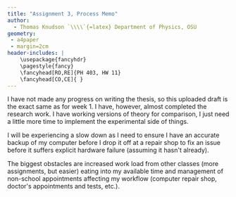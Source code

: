 ```yaml
---
title: "Assignment 3, Process Memo"
author:
  - Thomas Knudson `\\\\`{=latex} Department of Physics, OSU
geometry:
 - a4paper
 - margin=2cm
header-includes: |
    \usepackage{fancyhdr}
    \pagestyle{fancy}
    \fancyhead[RO,RE]{PH 403, HW 11}
    \fancyhead[CO,CE]{ }
---
```


I have not made any progress on writing the thesis, so this uploaded draft is the exact same as for week 1. I have, however, almost completed the research work. I have working versions of theory for comparison, I just need a little more time to implement the experimental side of things.

I will be experiencing a slow down as I need to ensure I have an accurate backup of my computer before I drop it off at a repair shop to fix an issue before it suffers explicit hardware failure (assuming it hasn't already).

The biggest obstacles are increased work load from other classes (more assignments, but easier) eating into my available time and management of non-school appointments affecting my workflow (computer repair shop, doctor's appointments and tests, etc.).